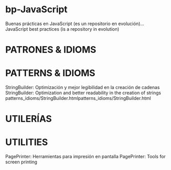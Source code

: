 # bp-JavaScript
Buenas prácticas en JavaScript (es un repositorio en evolución)... 
JavaScript best practices (is a repository in evolution) 

# PATRONES & IDIOMS
# PATTERNS & IDIOMS
StringBuilder: Optimización y mejor legibilidad en la creación de cadenas
StringBuilder: Optimization and better readability in the creation of strings
patterns_idioms/StringBuilder.htmlpatterns_idioms/StringBuilder.html

# UTILERÍAS
# UTILITIES
PagePrinter: Herramientas para impresión en pantalla
PagePrinter: Tools for screen printing
